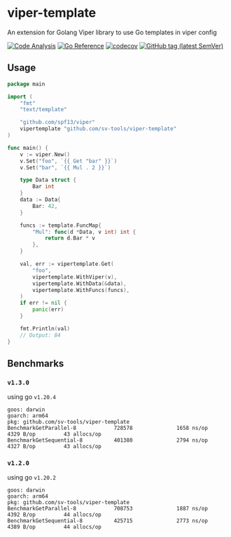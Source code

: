 # viper-template
An extension for Golang Viper library to use Go templates in viper config

[![Code Analysis](https://github.com/sv-tools/viper-template/actions/workflows/checks.yaml/badge.svg)](https://github.com/sv-tools/viper-template/actions/workflows/checks.yaml)
[![Go Reference](https://pkg.go.dev/badge/github.com/sv-tools/viper-template.svg)](https://pkg.go.dev/github.com/sv-tools/viper-template)
[![codecov](https://codecov.io/gh/sv-tools/viper-template/branch/main/graph/badge.svg?token=0XVOTDR1CW)](https://codecov.io/gh/sv-tools/viper-template)
[![GitHub tag (latest SemVer)](https://img.shields.io/github/v/tag/sv-tools/viper-template?style=flat-square)](https://github.com/sv-tools/viper-template/releases)

## Usage

```go
package main

import (
	"fmt"
	"text/template"

	"github.com/spf13/viper"
	vipertemplate "github.com/sv-tools/viper-template"
)

func main() {
	v := viper.New()
	v.Set("foo", `{{ Get "bar" }}`)
	v.Set("bar", `{{ Mul . 2 }}`)

	type Data struct {
		Bar int
	}
	data := Data{
		Bar: 42,
	}

	funcs := template.FuncMap{
		"Mul": func(d *Data, v int) int {
			return d.Bar * v
		},
	}

	val, err := vipertemplate.Get(
		"foo",
		vipertemplate.WithViper(v),
		vipertemplate.WithData(&data),
		vipertemplate.WithFuncs(funcs),
	)
	if err != nil {
		panic(err)
	}

	fmt.Println(val)
	// Output: 84
}
```

## Benchmarks

### `v1.3.0`
using go `v1.20.4`

```
goos: darwin
goarch: arm64
pkg: github.com/sv-tools/viper-template
BenchmarkGetParallel-8            728578              1658 ns/op            4329 B/op         43 allocs/op
BenchmarkGetSequential-8          401380              2794 ns/op            4327 B/op         43 allocs/op
```

### `v1.2.0`
using go `v1.20.2`

```
goos: darwin
goarch: arm64
pkg: github.com/sv-tools/viper-template
BenchmarkGetParallel-8            708753              1887 ns/op            4392 B/op         44 allocs/op
BenchmarkGetSequential-8          425715              2773 ns/op            4389 B/op         44 allocs/op
```
